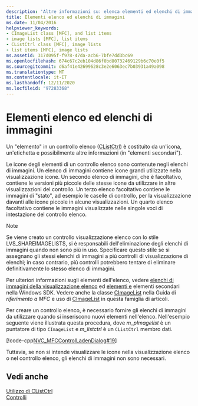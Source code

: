 ```yaml
---
description: 'Altre informazioni su: elenca elementi ed elenchi di immagini'
title: Elementi elenco ed elenchi di immagini
ms.date: 11/04/2016
helpviewer_keywords:
- CImageList class [MFC], and list items
- image lists [MFC], list items
- CListCtrl class [MFC], image lists
- list items [MFC], image lists
ms.assetid: 317d095f-f978-47da-acb6-7bfe7dd3bc69
ms.openlocfilehash: 674c67c2eb104d86f0bd80732469129b6c70e0f5
ms.sourcegitcommit: d6af41e42699628c3e2e6063ec7b03931a49a098
ms.translationtype: MT
ms.contentlocale: it-IT
ms.lasthandoff: 12/11/2020
ms.locfileid: "97283368"
---
```

# <a name="list-items-and-image-lists"></a>Elementi elenco ed elenchi di immagini

Un "elemento" in un controllo elenco ([CListCtrl](reference/clistctrl-class.md)) è costituito da un'icona, un'etichetta e possibilmente altre informazioni (in "elementi secondari").

Le icone degli elementi di un controllo elenco sono contenute negli elenchi di immagini. Un elenco di immagini contiene icone grandi utilizzate nella visualizzazione icone. Un secondo elenco di immagini, che è facoltativo, contiene le versioni più piccole delle stesse icone da utilizzare in altre visualizzazioni del controllo. Un terzo elenco facoltativo contiene le immagini di "stato", ad esempio le caselle di controllo, per la visualizzazione davanti alle icone piccole in alcune visualizzazioni. Un quarto elenco facoltativo contiene le immagini visualizzate nelle singole voci di intestazione del controllo elenco.

> [!NOTE]
> Se viene creato un controllo visualizzazione elenco con lo stile LVS_SHAREIMAGELISTS, si è responsabili dell'eliminazione degli elenchi di immagini quando non sono più in uso. Specificare questo stile se si assegnano gli stessi elenchi di immagini a più controlli di visualizzazione di elenchi; in caso contrario, più controlli potrebbero tentare di eliminare definitivamente lo stesso elenco di immagini.

Per ulteriori informazioni sugli elementi dell'elenco, vedere [elenchi di immagini della visualizzazione elenco](/windows/win32/Controls/using-list-view-controls) ed [elementi e](/windows/win32/Controls/using-list-view-controls) elementi secondari nella Windows SDK. Vedere anche la classe [CImageList](reference/cimagelist-class.md) nella Guida di *riferimento a MFC* e uso di [CImageList](using-cimagelist.md) in questa famiglia di articoli.

Per creare un controllo elenco, è necessario fornire gli elenchi di immagini da utilizzare quando si inseriscono nuovi elementi nell'elenco. Nell'esempio seguente viene illustrata questa procedura, dove *m_pImagelist* è un puntatore di tipo `CImageList` e *m_listctrl* è un `CListCtrl` membro dati.

[!code-cpp[NVC_MFCControlLadenDialog#19](codesnippet/cpp/list-items-and-image-lists_1.cpp)]

Tuttavia, se non si intende visualizzare le icone nella visualizzazione elenco o nel controllo elenco, gli elenchi di immagini non sono necessari.

## <a name="see-also"></a>Vedi anche

[Utilizzo di CListCtrl](using-clistctrl.md)<br/>
[Controlli](controls-mfc.md)
